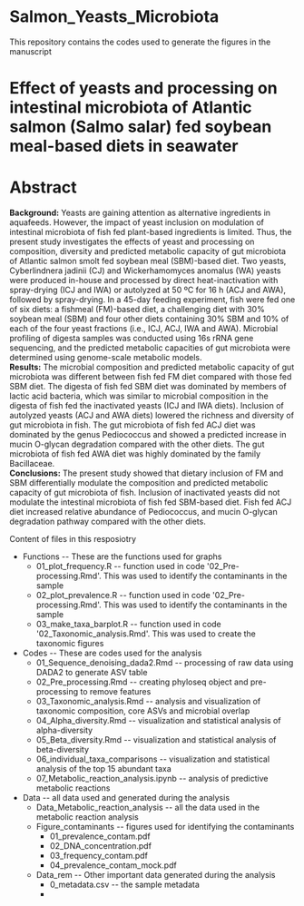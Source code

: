 # Salmon_Yeasts_Microbiota
This repository contains the codes used to generate the figures in the manuscript 
# Effect of yeasts and processing on intestinal microbiota of Atlantic salmon (Salmo salar) fed soybean meal-based diets in seawater 

# Abstract
**Background:** Yeasts are gaining attention as alternative ingredients in aquafeeds. However, the impact of yeast inclusion on modulation of intestinal microbiota of fish fed plant-based ingredients is limited. Thus, the present study investigates the effects of yeast and processing on composition, diversity and predicted metabolic capacity of gut microbiota of Atlantic salmon smolt fed soybean meal (SBM)-based diet. Two yeasts, Cyberlindnera jadinii (CJ) and Wickerhamomyces anomalus (WA) yeasts were produced in-house and processed by direct heat-inactivation with spray-drying (ICJ and IWA) or autolyzed at 50 ºC for 16 h (ACJ and AWA), followed by spray-drying. In a 45-day feeding experiment, fish were fed one of six diets: a fishmeal (FM)-based diet, a challenging diet with 30% soybean meal (SBM) and four other diets containing 30% SBM and 10% of each of the four yeast fractions (i.e., ICJ, ACJ, IWA and AWA). Microbial profiling of digesta samples was conducted using 16s rRNA gene sequencing, and the predicted metabolic capacities of gut microbiota were determined using genome-scale metabolic models.      
**Results:** The microbial composition and predicted metabolic capacity of gut microbiota was different between fish fed FM diet compared with those fed SBM diet. The digesta of fish fed SBM diet was dominated by members of lactic acid bacteria, which was similar to microbial composition in the digesta of fish fed the inactivated yeasts (ICJ and IWA diets). Inclusion of autolyzed yeasts (ACJ and AWA diets) lowered the richness and diversity of gut microbiota in fish. The gut microbiota of fish fed ACJ diet was dominated by the genus Pediococcus and showed a predicted increase in mucin O-glycan degradation compared with the other diets. The gut microbiota of fish fed AWA diet was highly dominated by the family Bacillaceae.    
**Conclusions:** The present study showed that dietary inclusion of FM and SBM differentially modulate the composition and predicted metabolic capacity of gut microbiota of fish. Inclusion of inactivated yeasts did not modulate the intestinal microbiota of fish fed SBM-based diet. Fish fed ACJ diet increased relative abundance of Pediococcus, and mucin O-glycan degradation pathway compared with the other diets. 

Content of files in this resposiotry

  -  Functions -- These are the functions used for graphs
     - 01_plot_frequency.R -- function used in code '02_Pre-processing.Rmd'. This was used to identify the contaminants in the sample
     - 02_plot_prevalence.R -- function used in code '02_Pre-processing.Rmd'. This was used to identify the contaminants in the sample
     - 03_make_taxa_barplot.R -- function used in code '02_Taxonomic_analysis.Rmd'. This was used to create the taxonomic figures
   -  Codes -- These are codes used for the analysis
      - 01_Sequence_denoising_dada2.Rmd -- processing of raw data using DADA2 to generate ASV table
      - 02_Pre_processing.Rmd -- creating phyloseq object and pre-processing to remove features
      - 03_Taxonomic_analysis.Rmd -- analysis and visualization of taxonomic composition, core ASVs and microbial overlap
      - 04_Alpha_diversity.Rmd -- visualization and statistical analysis of alpha-diversity
      - 05_Beta_diversity.Rmd -- visualization and statistical analysis of beta-diversity
      - 06_individual_taxa_comparisons -- visualization and statistical analysis of the top 15 abundant taxa
      - 07_Metabolic_reaction_analysis.ipynb -- analysis of predictive metabolic reactions
- Data -- all data used and generated during the analysis
  - Data_Metabolic_reaction_analysis -- all the data used in the metabolic reaction analysis
  - Figure_contaminants -- figures used for identifying the contaminants
    - 01_prevalence_contam.pdf
    - 02_DNA_concentration.pdf
    - 03_frequency_contam.pdf
    - 04_prevalence_contam_mock.pdf
   - Data_rem -- Other important data generated during the analysis
     - 0_metadata.csv -- the sample metadata
     - 
